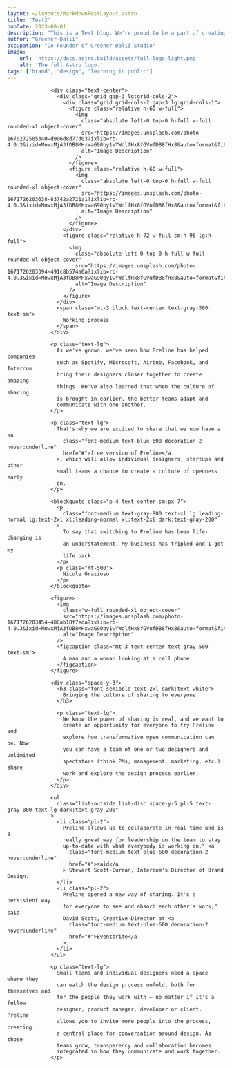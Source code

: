 ```yaml
---
layout: ~/layouts/MarkdownPostLayout.astro
title: "Test2"
pubDate: 2023-08-01
description: "This is a Test blog. We're proud to be a part of creating a more open culture and to continue building a product that supports this vision."
author: "Greener-Dalii"
occupation: "Co-Founder of Greener-Dalii Studio"
image:
    url: 'https://docs.astro.build/assets/full-logo-light.png'
    alt: 'The full Astro logo.'
tags: ["brand", "design", "learning in public"]
---
```


                  <div class="text-center">
                    <div class="grid gap-3 lg:grid-cols-2">
                      <div class="grid grid-cols-2 gap-3 lg:grid-cols-1">
                        <figure class="relative h-60 w-full">
                          <img
                            class="absolute left-0 top-0 h-full w-full rounded-xl object-cover"
                            src="https://images.unsplash.com/photo-1670272505340-d906d8d77d03?ixlib=rb-4.0.3&ixid=MnwxMjA3fDB8MHxwaG90by1wYWdlfHx8fGVufDB8fHx8&auto=format&fit=crop&w=2070&q=80"
                            alt="Image Description"
                          />
                        </figure>
                        <figure class="relative h-60 w-full">
                          <img
                            class="absolute left-0 top-0 h-full w-full rounded-xl object-cover"
                            src="https://images.unsplash.com/photo-1671726203638-83742a2721a1?ixlib=rb-4.0.3&ixid=MnwxMjA3fDB8MHxwaG90by1wYWdlfHx8fGVufDB8fHx8&auto=format&fit=crop&w=2070&q=80"
                            alt="Image Description"
                          />
                        </figure>
                      </div>
                      <figure class="relative h-72 w-full sm:h-96 lg:h-full">
                        <img
                          class="absolute left-0 top-0 h-full w-full rounded-xl object-cover"
                          src="https://images.unsplash.com/photo-1671726203394-491c8b574a0a?ixlib=rb-4.0.3&ixid=MnwxMjA3fDB8MHxwaG90by1wYWdlfHx8fGVufDB8fHx8&auto=format&fit=crop&w=988&q=80"
                          alt="Image Description"
                        />
                      </figure>
                    </div>
                    <span class="mt-3 block text-center text-gray-500 text-sm">
                      Working process
                    </span>
                  </div>

                  <p class="text-lg">
                    As we've grown, we've seen how Preline has helped companies
                    such as Spotify, Microsoft, Airbnb, Facebook, and Intercom
                    bring their designers closer together to create amazing
                    things. We've also learned that when the culture of sharing
                    is brought in earlier, the better teams adapt and
                    communicate with one another.
                  </p>

                  <p class="text-lg">
                    That's why we are excited to share that we now have a <a
                      class="font-medium text-blue-600 decoration-2 hover:underline"
                      href="#">free version of Preline</a
                    >, which will allow individual designers, startups and other
                    small teams a chance to create a culture of openness early
                    on.
                  </p>

                  <blockquote class="p-4 text-center sm:px-7">
                    <p
                      class="font-medium text-gray-800 text-xl lg:leading-normal lg:text-2xl xl:leading-normal xl:text-2xl dark:text-gray-200"
                    >
                      To say that switching to Preline has been life-changing is
                      an understatement. My business has tripled and I got my
                      life back.
                    </p>
                    <p class="mt-500">
                      Nicole Grazioso
                    </p>
                  </blockquote>

                  <figure>
                    <img
                      class="w-full rounded-xl object-cover"
                      src="https://images.unsplash.com/photo-1671726203454-488ab18f7eda?ixlib=rb-4.0.3&ixid=MnwxMjA3fDB8MHxwaG90by1wYWdlfHx8fGVufDB8fHx8&auto=format&fit=crop&w=2070&q=80"
                      alt="Image Description"
                    />
                    <figcaption class="mt-3 text-center text-gray-500 text-sm">
                      A man and a woman looking at a cell phone.
                    </figcaption>
                  </figure>

                  <div class="space-y-3">
                    <h3 class="font-semibold text-2xl dark:text-white">
                      Bringing the culture of sharing to everyone
                    </h3>

                    <p class="text-lg">
                      We know the power of sharing is real, and we want to
                      create an opportunity for everyone to try Preline and
                      explore how transformative open communication can be. Now
                      you can have a team of one or two designers and unlimited
                      spectators (think PMs, management, marketing, etc.) share
                      work and explore the design process earlier.
                    </p>
                  </div>

                  <ul
                    class="list-outside list-disc space-y-5 pl-5 text-gray-800 text-lg dark:text-gray-200"
                  >
                    <li class="pl-2">
                      Preline allows us to collaborate in real time and is a
                      really great way for leadership on the team to stay
                      up-to-date with what everybody is working on," <a
                        class="font-medium text-blue-600 decoration-2 hover:underline"
                        href="#">said</a
                      > Stewart Scott-Curran, Intercom's Director of Brand Design.
                    </li>
                    <li class="pl-2">
                      Preline opened a new way of sharing. It's a persistent way
                      for everyone to see and absorb each other's work," said
                      David Scott, Creative Director at <a
                        class="font-medium text-blue-600 decoration-2 hover:underline"
                        href="#">Eventbrite</a
                      >.
                    </li>
                  </ul>

                  <p class="text-lg">
                    Small teams and individual designers need a space where they
                    can watch the design process unfold, both for themselves and
                    for the people they work with – no matter if it's a fellow
                    designer, product manager, developer or client. Preline
                    allows you to invite more people into the process, creating
                    a central place for conversation around design. As those
                    teams grow, transparency and collaboration becomes
                    integrated in how they communicate and work together.
                  </p>
